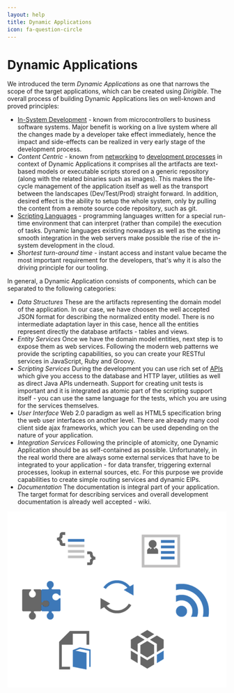 ```yaml
---
layout: help
title: Dynamic Applications
icon: fa-question-circle
---
```


Dynamic Applications
===

We introduced the term *Dynamic Applications* as one that narrows the scope of the target applications, which can be created using *Dirigible*.
The overall process of building Dynamic Applications lies on well-known and proved principles:

*	[In-System Development](http://en.wikipedia.org/wiki/In-system_programming) - known from microcontrollers to business software systems. Major benefit is working on a live system where all the changes made by a developer take effect immediately, hence the impact and side-effects can be realized in very early stage of the development process.
*	*Content Centric* - known from [networking](http://en.wikipedia.org/wiki/Named_data_networking) to [development processes](http://en.wikipedia.org/wiki/Domain-driven_design) in context of Dynamic Applications it comprises all the artifacts are text-based models or executable scripts stored on a generic repository (along with the related binaries such as images). This makes the life-cycle management of the application itself as well as the transport between the landscapes (Dev/Test/Prod) straight forward. 
In addition, desired effect is the ability to setup the whole system, only by pulling the content from a remote source code repository, such as git.
*	[Scripting Languages](http://en.wikipedia.org/wiki/Scripting_language) - programming languages written for a special run-time environment that can interpret (rather than compile) the execution of tasks. Dynamic languages existing nowadays as well as the existing smooth integration in the web servers make possible the rise of the in-system development in the cloud.
*	*Shortest turn-around time* - instant access and instant value became the most important requirement for the developers, that's why it is also the driving principle for our tooling.


In general, a Dynamic Application consists of components, which can be separated to the following categories:

*	*Data Structures*
These are the artifacts representing the domain model of the application. In our case, we have choosen the well accepted JSON format for describing the normalized entity model.
There is no intermediate adaptation layer in this case, hence all the entities represent directly the database artifacts - tables and views.
*	*Entity Services*
Once we have the domain model entities, next step is to expose them as web services. 
Following the modern web patterns we provide the scripting capabilities, so you can create your RESTful services in JavaScript, Ruby and Groovy.
*	*Scripting Services*
During the development you can use rich set of [APIs](api.html) which give you access to the database and HTTP layer, utilities as well as direct Java APIs underneath.
Support for creating unit tests is important and it is integrated as atomic part of the scripting support itself - you can use the same language for the tests, which you are using for the services themselves.
*	*User Interface*
Web 2.0 paradigm as well as HTML5 specification bring the web user interfaces on another level. There are already many cool client side ajax frameworks, which you can be used depending on the nature of your application.
*	*Integration Services*
Following the principle of atomicity, one Dynamic Application should be as self-contained as possible. Unfortunately, in the real world there are always some external services that have to be integrated to your application - for data transfer, triggering external processes, lookup in external sources, etc.
For this purpose we provide capabilities to create simple routing services and dynamic EIPs.
*	*Documentation*
The documentation is integral part of your application. The target format for describing services and overall development documentation is already well accepted - wiki.

![Target Application](images/target_app.png)


